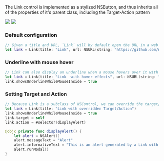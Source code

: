 The Link control is implemented as a stylized NSButton, and thus inherits all of the properties of it's parent class, including the Target-Action pattern

<DisplayToggle onText="Dark" offText="Light" label="Theme switcher">

<img className="off" src="https://res-1.cdn.office.net/files/fabric-cdn-prod_20221209.001-cdn-prod_20200701.001/fabric-website/images/controls/macos/Link/link_light.png?text=LightMode" />
<img className="on" src="https://res-1.cdn.office.net/files/fabric-cdn-prod_20221209.001-cdn-prod_20200701.001/fabric-website/images/controls/macos/Link/link_dark.png?text=DarkMode" />

### Default configuration

```Swift
// Given a title and URL, `Link` will by default open the URL in a web browser.
let link = Link(title: "Link", url: NSURL(string: "https://github.com/microsoft/fluentui-apple")!)
```

### Underline with mouse hover

```Swift
// Link can also display an underline when a mouse hovers over it with the optional property "showsUnderlineWhileMouseInside".
let link = Link(title: "Link  with hover effects", url: NSURL(string: "https://github.com/microsoft/fluentui-apple")!)
link.showsUnderlineWhileMouseInside = true
```

### Setting Target and Action

```Swift
// Because Link is a subclass of NSControl, we can override the target/action to perform a custom task
let link = Link(title: "Link with overridden Target/Action")
link.showsUnderlineWhileMouseInside = true
link.target = self
link.action = #selector(displayAlert)

@objc private func displayAlert() {
    let alert = NSAlert()
    alert.messageText = "Alert"
    alert.informativeText = "This is an alert generated by a Link with an overridden Target/Action"
    alert.runModal()
}
```

</DisplayToggle>
